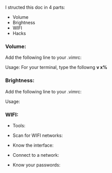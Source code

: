 I structed this doc in 4 parts:

* Volume
* Brightness
* WIFI
* Hacks

### Volume:
Add the following line to your .vimrc:

Usage:
For your terminal, type the followng **v x%**

### Brightness:
Add the following line to your .vimrc:

Usage:
### WIFI:
* Tools:

* Scan for WIFI networks:
> 

* Know the interface:
>  

* Connect to a network:
> 

* Know your passwords:
> 

